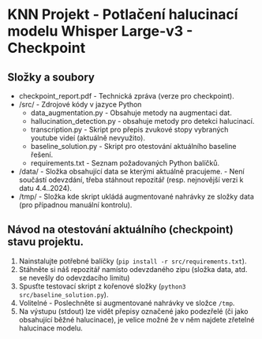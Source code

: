 # KNN Projekt - Potlačení halucinací modelu Whisper Large-v3 - Checkpoint

## Složky a soubory
* checkpoint_report.pdf - Technická zpráva (verze pro checkpoint).
* /src/ - Zdrojové kódy v jazyce Python
    * data_augmentation.py - Obsahuje metody na augmentaci dat.
    * hallucination_detection.py - obsahuje metody pro detekci halucinací.
    * transcription.py - Skript pro přepis zvukové stopy vybraných youtube videí (aktuálně nevyužito).
    * baseline_solution.py - Skript pro otestování aktuálního baseline řešení.
    * requirements.txt - Seznam požadovaných Python balíčků.
* /data/ - Složka obsahující data se kterými aktuálně pracujeme. - Není součástí odevzdání, třeba stáhnout repozitář (resp. nejnovější verzi k datu 4.4..2024).
* /tmp/ - Složka kde skript ukládá augmentované nahrávky ze složky data (pro případnou manuální kontrolu).

## Návod na otestování aktuálního (checkpoint) stavu projektu.
1. Nainstalujte potřebné balíčky (`pip install -r src/requirements.txt`).
2. Stáhněte si náš repozitář namísto odevzdaného zipu (složka data, atd. se nevešly do odevzdacího limitu)
3. Spusťte testovací skript z kořenové složky (`python3 src/baseline_solution.py`).
4. Volitelné - Poslechněte si augmentované nahrávky ve složce `/tmp`.
5. Na výstupu (stdout) lze vidět přepisy označené jako podezřelé (či jako obsahující běžné halucinace), je velice možné že v něm najdete
zřetelné halucinace modelu.
